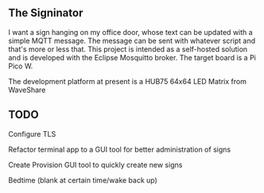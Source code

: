 ## The Signinator

I want a sign hanging on my office door, whose text can be updated with a simple MQTT message. The message can be sent with whatever script and that's more or less that. This project is intended as a self-hosted solution and is developed with the Eclipse Mosquitto broker. The target board is a Pi Pico W.

The development platform at present is a HUB75 64x64 LED Matrix from WaveShare

## TODO
Configure TLS

Refactor terminal app to a GUI tool for better administration of signs
  
Create Provision GUI tool to quickly create new signs

Bedtime (blank at certain time/wake back up)
